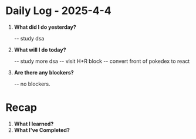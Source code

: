 # Daily Log - 2025-4-4

1. **What did I do yesterday?**
   
   -- study dsa

2. **What will I do today?**
   
   -- study more dsa 
   -- visit H+R block
   -- convert front of pokedex to react

3. **Are there any blockers?**

   -- no blockers.

# Recap
1. **What I learned?**
2. **What I've Completed?**

<!-- 

git add .; git commit -m "daily stand-up"; git push; 
git add .; git commit -m "daily close"; git push; 

-->
